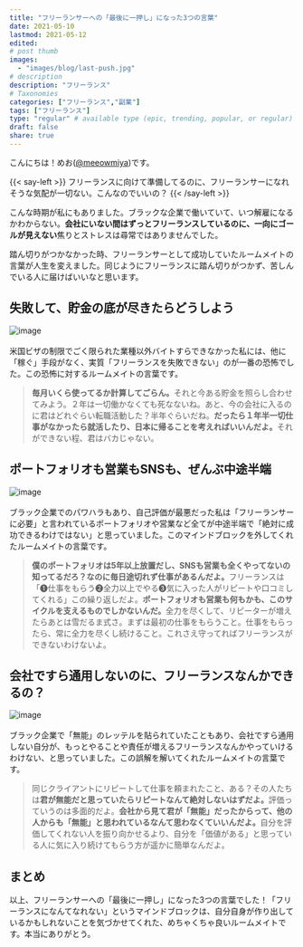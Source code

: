 ```yaml
---
title: "フリーランサーへの「最後に一押し」になった3つの言葉"
date: 2021-05-10
lastmod: 2021-05-12
edited: 
# post thumb
images:
  - "images/blog/last-push.jpg"
# description
description: "フリーランス"
# Taxonomies
categories: ["フリーランス","副業"]
tags: ["フリーランス"]
type: "regular" # available type (epic, trending, popular, or regular)
draft: false
share: true
---
```


こんにちは！めお(<u><a href="https://twitter.com/meeowmiya" target="_blank">@meeowmiya</a></u>)です。

{{< say-left >}}
フリーランスに向けて準備してるのに、フリーランサーになれそうな気配が一切ない。こんなのでいいの？
{{< /say-left >}}

こんな時期が私にもありました。ブラックな企業で働いていて、いつ解雇になるかわからない。<span class="keiko-red">**会社にいない間はずっとフリーランスしているのに、一向にゴールが見えない**</span>焦りとストレスは尋常ではありませんでした。

踏ん切りがつかなかった時、フリーランサーとして成功していたルームメイトの言葉が人生を変えました。同じようにフリーランスに踏ん切りがつかず、苦しんでいる人に届けばいいなと思います。

## 失敗して、貯金の底が尽きたらどうしよう
![image](../../images/undraw/undraw_savings.svg)<br><br>
米国ビザの制限でごく限られた業種以外バイトすらできなかった私には、他に「稼ぐ」手段がなく、実質「フリーランスを失敗できない」のが一番の恐怖でした。この恐怖に対するルームメイトの言葉です。

> <span class="keiko-red">**毎月いくら使ってるか計算してごらん。**</span>それと今ある貯金を照らし合わせてみよう。２年は一切働かなくても死なないね。あと、今の会社に入るのに君はどれぐらい転職活動した？半年ぐらいだね。<span class="keiko-red">**だったら１年半一切仕事がなかったら就活したり、日本に帰ることを考えればいいんだよ。**</span>それができない程、君はバカじゃない。


## ポートフォリオも営業もSNSも、ぜんぶ中途半端
![image](../../images/undraw/undraw_work_in_progress.svg)<br><br>
ブラック企業でのパワハラもあり、自己評価が最悪だった私は「フリーランサーに必要」と言われているポートフォリオや営業など全てが中途半端で「絶対に成功できるわけではない」と思っていました。このマインドブロックを外してくれたルームメイトの言葉です。

> <span class="keiko-red">**僕のポートフォリオは5年以上放置だし、SNSも営業も全くやってないの知ってるだろ？なのに毎日途切れず仕事があるんだよ。**</span>フリーランスは「❶仕事をもらう❷全力以上でやる❸気に入った人がリピートや口コミしてくれる」この繰り返しだよ。<span class="keiko-red">**ポートフォリオも営業も何もかも、このサイクルを支えるものでしかないんだ。**</span>全力を尽くして、リピーターが増えたらあとは雪だるま式さ。まずは最初の仕事をもらうこと。仕事をもらったら、常に全力を尽くし続けること。これさえ守ってればフリーランスができないわけないよ。


## 会社ですら通用しないのに、フリーランスなんかできるの？
![image](../../images/undraw/undraw_instant_support.svg)<br><br>
ブラック企業で「無能」のレッテルを貼られていたこともあり、会社ですら通用しない自分が、もっとやることや責任が増えるフリーランスなんかやっていけるわけない、と思っていました。この誤解を解いてくれたルームメイトの言葉です。

> 同じクライアントにリピートして仕事を頼まれたこと、ある？その人たちは<span class="keiko-red">**君が無能だと思っていたらリピートなんて絶対しないはずだよ。**</span>評価っていうのは多面的だよ。<span class="keiko-red">**会社から見て君が「無能」だったからって、他の人からも「無能」と思われているなんて思わなくていいんだよ。**</span>自分を評価してくれない人を振り向かせるより、自分を「価値がある」と思っている人に気に入り続けてもらう方が遥かに簡単なんだよ。

## まとめ
以上、フリーランサーへの「最後に一押し」になった3つの言葉でした！「フリーランスになんてなれない」というマインドブロックは、自分自身が作り出しているかもしれないことを気づかせてくれた、めちゃくちゃ良いルームメイトです。本当にありがとう。